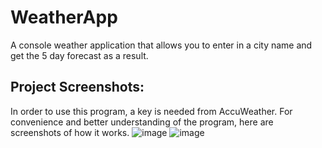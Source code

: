 # WeatherApp
A console weather application that allows you to enter in a city name and get the 5 day forecast as a result.

## Project Screenshots:
In order to use this program, a key is needed from AccuWeather. For convenience and better understanding of the program, here are screenshots of how it works.
![image](https://github.com/joshhkim02/WeatherApp/assets/97993478/1679e80d-550c-4825-83c7-95021586b2e9)
![image](https://github.com/joshhkim02/WeatherApp/assets/97993478/a3896ee6-a584-4f6c-b8ae-90f1baac98a1)

